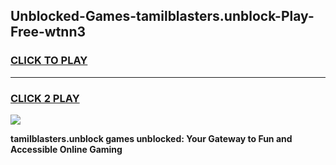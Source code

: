 
## Unblocked-Games-tamilblasters.unblock-Play-Free-wtnn3
<h3>
<a href="https://premium76.site?title=tamilblasters.unblock&ref=10A">CLICK TO PLAY</a></h3>
<hr>

<h3>
<a href="https://premium76.site?title=tamilblasters.unblock&ref=10A">CLICK 2 PLAY</a>
  
</h3>

<a href="https://premium76.site?title=tamilblasters.unblock&ref=10A"><img src="https://clearcache.store/games.png"></a>


**tamilblasters.unblock games unblocked: Your Gateway to Fun and Accessible Online Gaming**
